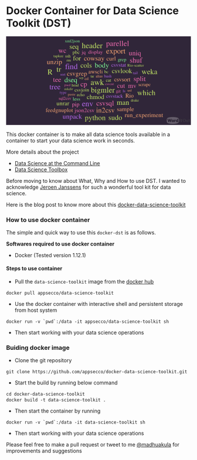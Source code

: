 
# Docker Container for Data Science Toolkit (DST)

![Docker-Data-Science-Toolkit](images/dst.png)

This docker container is to make all data science tools available in a container to start your data science work in seconds.

More details about the project

- [Data Science at the Command Line](http://datascienceatthecommandline.com)
- [Data Science Toolbox](http://datasciencetoolbox.org)

Before moving to know about What, Why and How to use DST. I wanted to acknowledge [Jeroen Janssens](http://jeroenjanssens.com) for such a wonderful tool kit for data science.

Here is the blog post to know more about this [docker-data-science-toolkit]()

### How to use docker container

The simple and quick way to use this `docker-dst` is as follows.

**Softwares required to use docker container**

- Docker (Tested version 1.12.1)

#### Steps to use container

- Pull the `data-science-toolkit` image from the [docker hub](https://hub.docker.com/r/appsecco/data-science-toolkit)

```
docker pull appsecco/data-science-toolkit
```

- Use the docker container with interactive shell and persistent storage from host system

```
docker run -v `pwd`:/data -it appsecco/data-science-toolkit sh
```

- Then start working with your data science operations


### Buiding docker image

- Clone the git repository 

```
git clone https://github.com/appsecco/docker-data-science-toolkit.git
```

- Start the build by running below command


```
cd docker-data-science-toolkit
docker build -t data-science-toolkit .
```

- Then start the container by running

```
docker run -v `pwd`:/data -it data-science-toolkit sh
```

- Then start working with your data science operations

Please feel free to make a pull request or tweet to me [@madhuakula](https://twitter.com/madhuakula) for improvements and suggestions

